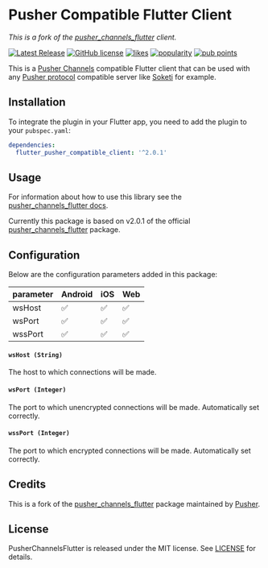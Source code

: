 # Pusher Compatible Flutter Client

_This is a fork of the [pusher_channels_flutter](https://github.com/pusher/pusher-channels-flutter) client._

[![Latest Release](https://img.shields.io/github/v/release/stayallive/flutter_pusher_compatible_client)](https://github.com/stayallive/flutter_pusher_compatible_client/releases)
[![GitHub license](https://img.shields.io/badge/license-MIT-lightgrey.svg)](https://raw.githubusercontent.com/stayallive/flutter_pusher_compatible_client/master/LICENSE)
[![likes](https://badges.bar/flutter_pusher_compatible_client/likes)](https://pub.dev/packages/flutter_pusher_compatible_client/score)
[![popularity](https://badges.bar/flutter_pusher_compatible_client/popularity)](https://pub.dev/packages/flutter_pusher_compatible_client/score)
[![pub points](https://badges.bar/flutter_pusher_compatible_client/pub%20points)](https://pub.dev/packages/flutter_pusher_compatible_client/score)

This is a [Pusher Channels](https://pusher.com/channels) compatible Flutter client that can be used with any [Pusher protocol](https://pusher.com/docs/channels/library_auth_reference/pusher-websockets-protocol/) compatible server like [Soketi](https://github.com/soketi/soketi) for example.

## Installation

To integrate the plugin in your Flutter app, you need to add the plugin to your `pubspec.yaml`:

```yaml
dependencies:
  flutter_pusher_compatible_client: '^2.0.1'
```

## Usage

For information about how to use this library see the [pusher_channels_flutter docs](https://github.com/pusher/pusher-channels-flutter/tree/v2.0.1).

Currently this package is based on v2.0.1 of the official [pusher_channels_flutter](https://github.com/pusher/pusher-channels-flutter/tree/v2.0.1) package.

## Configuration

Below are the configuration parameters added in this package:

| parameter                | Android | iOS | Web |
| ------------------------ | ------- | --- | --- |
| wsHost                   | ✅      | ✅ | ✅ |
| wsPort                   | ✅      | ✅ | ✅ |
| wssPort                  | ✅      | ✅ | ✅ |

#### `wsHost (String)`

The host to which connections will be made.

#### `wsPort (Integer)`

The port to which unencrypted connections will be made. Automatically set correctly.

#### `wssPort (Integer)`

The port to which encrypted connections will be made. Automatically set correctly.

## Credits

This is a fork of the [pusher_channels_flutter](https://github.com/pusher/pusher-channels-flutter) package maintained by [Pusher](https://pusher.com).

## License

PusherChannelsFlutter is released under the MIT license. See [LICENSE](https://github.com/stayallive/flutter_pusher_compatible_client/blob/master/LICENSE) for details.
